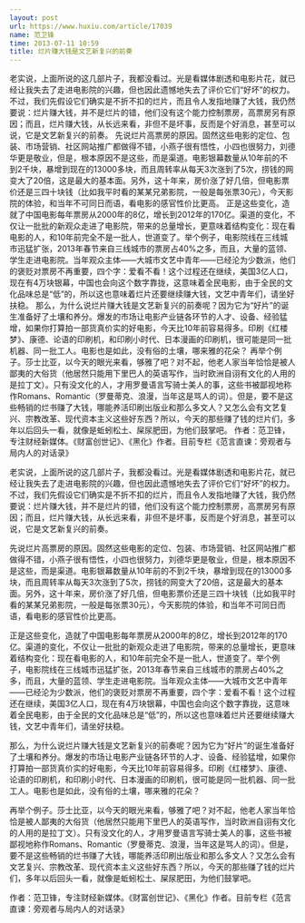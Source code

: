 ```yaml
---
layout: post
url: https://www.huxiu.com/article/17039
name: 范卫锋
time: 2013-07-11 10:59
title: 烂片赚大钱是文艺新复兴的前奏
---
```

老实说，上面所说的这几部片子，我都没看过。光是看媒体剧透和电影片花，就已经让我失去了走进电影院的兴趣，但也因此遗憾地失去了评价它们“好坏”的权力。不过，我们先假设它们确实是不折不扣的烂片，而且令人发指地赚了大钱，我仍然要说：烂片赚大钱，并不是烂片的错，他们没有这个能力控制票房，高票房另有原因；而且，烂片赚大钱，从长远来看，非但不是坏事，反而是个好消息，甚至可以说，它是文艺新复兴的前奏。 先说烂片高票房的原因。固然这些电影的定位、包装、市场营销、社区网站推广都做得不错，小燕子很有悟性，小四也很努力，刘德华更是敬业，但是，根本原因不是这些，而是渠道。电影银幕数量从10年前的不到2千块，暴增到现在的13000多块，而且周转率从每天3次涨到了5次，捞钱的网变大了20倍，这是最大的基本面。另外，这十年来，房价涨了好几倍，但电影票价还是三四十块钱（比如我平时看的某某兄弟影院，一般是每张票30元），今天影院的体验，和当年不可同日而语，看电影的感官性价比更高。 正是这些变化，造就了中国电影每年票房从2000年的8亿，增长到2012年的170亿。渠道的变化，不仅让一批批的新观众走进了电影院，带来的总量增长，更意味着结构变化：现在看电影的人，和10年前完全不是一批人，世道变了。举个例子，电影院线在三线城市迅猛扩张，2013年春节来自三线城市的票房占40%之多，而且，大量的蓝领、学生走进电影院。当年观众主体——大城市文艺中青年——已经沦为少数派，他们的褒贬对票房不再重要，四个字：爱看不看！这个过程还在继续，美国3亿人口，现在有4万块银幕，中国也会向这个数字靠拢，这意味着全民电影，由于全民的文化品味总是“低”的，所以这也意味着烂片还要继续赚大钱，文艺中青年们，请坐好扶稳。 那么，为什么说烂片赚大钱是文艺新复兴的前奏呢？因为它为“好片”的诞生准备好了土壤和养分。爆发的市场让电影产业链各环节的人才、设备、经验猛增，如果你打算拍一部货真价实的好电影，今天比10年前容易得多。印刷《红楼梦》、康德、论语的印刷机，和印刷小时代、日本漫画的印刷机，很可能是同一批机器、同一批工人。电影也是如此，没有俗的土壤，哪来雅的花朵？ 再举个例子。莎士比亚，以今天的眼光来看，够雅了吧？对不起，他老人家当年恰恰是被人鄙夷的大俗货（他居然只能用下里巴人的英语写作，当时欧洲自诩有文化的人用的是拉丁文）。只有没文化的人，才用罗曼语言写骑士美人的事，这些书被鄙视地称作Romans、Romantic（罗曼蒂克、浪漫，当年这是骂人的词）。但是，要不是这些畅销的烂书赚了大钱，哪能养活印刷出版业和那么多文人？又怎么会有文艺复兴、宗教改革、现代资本主义这些好东西？所以，今天的那些赚了钱的烂片们，多年以后回头一看，就像是蚯蚓松土、屎尿肥田，为他们鼓掌吧。 作者：范卫锋，专注财经新媒体。《财富创世记》、《黑化》作者。目前专栏《范言直谏：旁观者与局内人的对话录》

老实说，上面所说的这几部片子，我都没看过。光是看媒体剧透和电影片花，就已经让我失去了走进电影院的兴趣，但也因此遗憾地失去了评价它们“好坏”的权力。不过，我们先假设它们确实是不折不扣的烂片，而且令人发指地赚了大钱，我仍然要说：烂片赚大钱，并不是烂片的错，他们没有这个能力控制票房，高票房另有原因；而且，烂片赚大钱，从长远来看，非但不是坏事，反而是个好消息，甚至可以说，它是文艺新复兴的前奏。

先说烂片高票房的原因。固然这些电影的定位、包装、市场营销、社区网站推广都做得不错，小燕子很有悟性，小四也很努力，刘德华更是敬业，但是，根本原因不是这些，而是渠道。电影银幕数量从10年前的不到2千块，暴增到现在的13000多块，而且周转率从每天3次涨到了5次，捞钱的网变大了20倍，这是最大的基本面。另外，这十年来，房价涨了好几倍，但电影票价还是三四十块钱（比如我平时看的某某兄弟影院，一般是每张票30元），今天影院的体验，和当年不可同日而语，看电影的感官性价比更高。

正是这些变化，造就了中国电影每年票房从2000年的8亿，增长到2012年的170亿。渠道的变化，不仅让一批批的新观众走进了电影院，带来的总量增长，更意味着结构变化：现在看电影的人，和10年前完全不是一批人，世道变了。举个例子，电影院线在三线城市迅猛扩张，2013年春节来自三线城市的票房占40%之多，而且，大量的蓝领、学生走进电影院。当年观众主体——大城市文艺中青年——已经沦为少数派，他们的褒贬对票房不再重要，四个字：爱看不看！这个过程还在继续，美国3亿人口，现在有4万块银幕，中国也会向这个数字靠拢，这意味着全民电影，由于全民的文化品味总是“低”的，所以这也意味着烂片还要继续赚大钱，文艺中青年们，请坐好扶稳。

那么，为什么说烂片赚大钱是文艺新复兴的前奏呢？因为它为“好片”的诞生准备好了土壤和养分。爆发的市场让电影产业链各环节的人才、设备、经验猛增，如果你打算拍一部货真价实的好电影，今天比10年前容易得多。印刷《红楼梦》、康德、论语的印刷机，和印刷小时代、日本漫画的印刷机，很可能是同一批机器、同一批工人。电影也是如此，没有俗的土壤，哪来雅的花朵？

再举个例子。莎士比亚，以今天的眼光来看，够雅了吧？对不起，他老人家当年恰恰是被人鄙夷的大俗货（他居然只能用下里巴人的英语写作，当时欧洲自诩有文化的人用的是拉丁文）。只有没文化的人，才用罗曼语言写骑士美人的事，这些书被鄙视地称作Romans、Romantic（罗曼蒂克、浪漫，当年这是骂人的词）。但是，要不是这些畅销的烂书赚了大钱，哪能养活印刷出版业和那么多文人？又怎么会有文艺复兴、宗教改革、现代资本主义这些好东西？所以，今天的那些赚了钱的烂片们，多年以后回头一看，就像是蚯蚓松土、屎尿肥田，为他们鼓掌吧。

作者：范卫锋，专注财经新媒体。《财富创世记》、《黑化》作者。目前专栏《范言直谏：旁观者与局内人的对话录》

